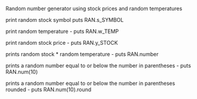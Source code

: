 Random number generator using stock prices and random temperatures

print random stock symbol
puts RAN.s_SYMBOL

print random temperature - 
puts RAN.w_TEMP

print random stock price - 
puts RAN.y_STOCK

prints random stock * random temperature - 
puts RAN.number

prints a random number equal to or below the number in parentheses - 
puts RAN.num(10)

prints a random number equal to or below the number in parentheses rounded - 
puts RAN.num(10).round
